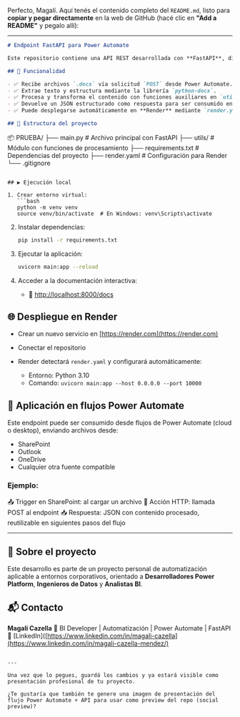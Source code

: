 Perfecto, Magalí. Aquí tenés el contenido completo del `README.md`, listo para **copiar y pegar directamente** en la web de GitHub (hacé clic en **"Add a README"** y pegalo allí):

---

```markdown
# Endpoint FastAPI para Power Automate

Este repositorio contiene una API REST desarrollada con **FastAPI**, diseñada para integrarse con flujos automatizados de **Power Automate**, permitiendo el procesamiento de archivos enviados desde SharePoint o correo electrónico.

## 🚀 Funcionalidad

- ✅ Recibe archivos `.docx` vía solicitud `POST` desde Power Automate.
- ✅ Extrae texto y estructura mediante la librería `python-docx`.
- ✅ Procesa y transforma el contenido con funciones auxiliares en `utils/`.
- ✅ Devuelve un JSON estructurado como respuesta para ser consumido en los flujos.
- ✅ Puede desplegarse automáticamente en **Render** mediante `render.yaml`.

## 📁 Estructura del proyecto

```

📦 PRUEBA/
├── main.py              # Archivo principal con FastAPI
├── utils/               # Módulo con funciones de procesamiento
├── requirements.txt     # Dependencias del proyecto
├── render.yaml          # Configuración para Render
└── .gitignore

````

## ▶️ Ejecución local

1. Crear entorno virtual:
   ```bash
   python -m venv venv
   source venv/bin/activate  # En Windows: venv\Scripts\activate
````

2. Instalar dependencias:

   ```bash
   pip install -r requirements.txt
   ```

3. Ejecutar la aplicación:

   ```bash
   uvicorn main:app --reload
   ```

4. Acceder a la documentación interactiva:

   * 📎 [http://localhost:8000/docs](http://localhost:8000/docs)

## 🌐 Despliegue en Render

* Crear un nuevo servicio en [https://render.com](https://render.com)
* Conectar el repositorio
* Render detectará `render.yaml` y configurará automáticamente:

  * Entorno: Python 3.10
  * Comando: `uvicorn main:app --host 0.0.0.0 --port 10000`

## 🔗 Aplicación en flujos Power Automate

Este endpoint puede ser consumido desde flujos de Power Automate (cloud o desktop), enviando archivos desde:

* SharePoint
* Outlook
* OneDrive
* Cualquier otra fuente compatible

### Ejemplo:

📤 Trigger en SharePoint: al cargar un archivo
🔁 Acción HTTP: llamada POST al endpoint
📥 Respuesta: JSON con contenido procesado, reutilizable en siguientes pasos del flujo

---

## 🧠 Sobre el proyecto

Este desarrollo es parte de un proyecto personal de automatización aplicable a entornos corporativos, orientado a **Desarrolladores Power Platform**, **Ingenieros de Datos** y **Analistas BI**.

## 📬 Contacto

**Magalí Cazella**
🔹 BI Developer | Automatización | Power Automate | FastAPI
🔗 [LinkedIn]([https://www.linkedin.com/in/magali-cazella](https://www.linkedin.com/in/magali-cazella-mendez/)

```

---

Una vez que lo pegues, guardá los cambios y ya estará visible como presentación profesional de tu proyecto.

¿Te gustaría que también te genere una imagen de presentación del flujo Power Automate + API para usar como preview del repo (social preview)?
```
